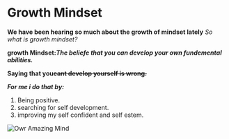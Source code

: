 # Growth Mindset
**We have been hearing so much about the growth of mindset lately**
*So what is growth mindset?*

**growth Mindset:_The beliefe that you can develop your own fundemental abilities._**

**Saying that you~~cant develop yourself is wrong.~~**

***For me i do that by:***
1. Being positive.
2. searching for self development.
3. improving my self confident and self estem.

![Owr Amazing Mind](https://wp.technologyreview.com/wp-content/uploads/2019/07/gettyimages-932729844arxivbrain-10.jpg)

